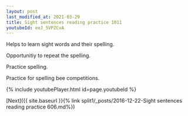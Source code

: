 ```yaml
---
layout: post
last_modified_at: 2021-03-29
title: Sight sentences reading practice 1011
youtubeId: eeJ_5VPZCvA
---
```

 
 
Helps to learn sight words and their spelling.

Opportunitiy to repeat the spelling. 

Practice spelling. 
 
Practice for spelling bee competitions. 
 
{% include youtubePlayer.html id=page.youtubeId %}
 
 

[Next]({{ site.baseurl }}{% link  split1/_posts/2016-12-22-Sight sentences reading practice 606.md%})
 
